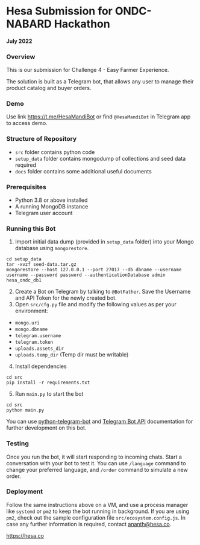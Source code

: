 # Hesa Submission for ONDC-NABARD Hackathon
#### July 2022

### Overview

This is our submission for Challenge 4 - Easy Farmer Experience.

The solution is built as a Telegram bot, that allows any user to manage their product catalog and buyer orders.

### Demo

Use link https://t.me/HesaMandiBot or find `@HesaMandiBot` in Telegram app
to access demo.

### Structure of Repository
- `src` folder contains python code
- `setup_data` folder contains mongodump of collections and seed data required
- `docs` folder contains some additional useful documents

### Prerequisites

- Python 3.8 or above installed
- A running MongoDB instance
- Telegram user account

### Running this Bot

1. Import initial data dump (provided in `setup_data` folder) into your Mongo database using `mongorestore`.
```commandline
cd setup_data
tar -xvzf seed-data.tar.gz
mongorestore --host 127.0.0.1 --port 27017 --db dbname --username username --password password --authenticationDatabase admin hesa_ondc_db1
```
2. Create a Bot on Telegram by talking to `@BotFather`. Save the Username and API Token for the newly created bot.
3. Open `src/cfg.py` file and modify the following values as per your environment:
- `mongo.uri`
- `mongo.dbname` 
- `telegram.username`
- `telegram.token`
- `uploads.assets_dir`
- `uploads.temp_dir` (Temp dir must be writable)
4. Install dependencies

```commandline
cd src
pip install -r requirements.txt
```

5. Run `main.py` to start the bot
```commandline
cd src
python main.py
```

You can use [python-telegram-bot](https://docs.python-telegram-bot.org/en/v20.0a2/) and [Telegram Bot API](https://core.telegram.org/bots/api) documentation for further development on this bot.

### Testing

Once you run the bot, it will start responding to incoming chats. Start a conversation with your bot to test it.
You can use `/language` command to change your preferred language, and `/order` command to simulate a new order.

### Deployment

Follow the same instructions above on a VM, and use a process manager like `systemd` or `pm2` to keep the bot running in background.
If you are using `pm2`, check out the sample configuration file `src/ecosystem.config.js`.
In case any further information is required, contact [ananth@hesa.co](ananth@hesa.co).

https://hesa.co
